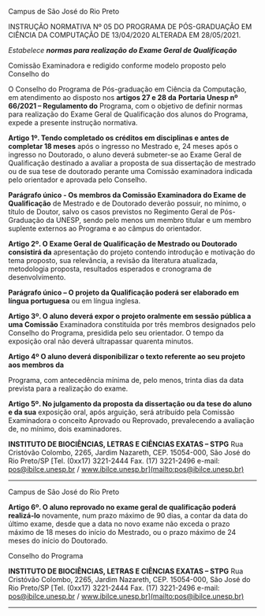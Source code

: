Campus de São José do Rio Preto

INSTRUÇÃO NORMATIVA Nº 05 DO PROGRAMA DE PÓS-GRADUAÇÃO EM
CIÊNCIA DA COMPUTAÇÃO DE 13/04/2020 ALTERADA EM 28/05/2021.

_Estabelece_ **_normas para realização_**
**_do Exame Geral de Qualificação_**

Comissão Examinadora e redigido conforme modelo proposto pelo Conselho do

O Conselho do Programa de Pós-graduação em Ciência da Computação, em atendimento
ao disposto nos **artigos 27 e 28 da** **Portaria Unesp nº 66/2021 – Regulamento do**
Programa, com o objetivo de definir normas para realização do Exame Geral de
Qualificação dos alunos do Programa, expede a presente instrução normativa.

**Artigo 1º. Tendo completado os créditos em disciplinas e antes de completar 18 meses**
após o ingresso no Mestrado e, 24 meses após o ingresso no Doutorado, o aluno deverá
submeter-se ao Exame Geral de Qualificação destinado a avaliar a proposta de sua
dissertação de mestrado ou de sua tese de doutorado perante uma Comissão
examinadora indicada pelo orientador e aprovada pelo Conselho.

**Parágrafo único - Os membros da Comissão Examinadora do Exame de Qualificação**
de Mestrado e de Doutorado deverão possuir, no mínimo, o título de Doutor, salvo os
casos previstos no Regimento Geral de Pós-Graduação da UNESP, sendo pelo menos
um membro titular e um membro suplente externos ao Programa e ao câmpus do
orientador.

**Artigo 2º. O Exame Geral de Qualificação de Mestrado ou Doutorado consistirá da**
apresentação do projeto contendo introdução e motivação do tema proposto, sua
relevância, a revisão da literatura atualizada, metodologia proposta, resultados esperados
e cronograma de desenvolvimento.

**Parágrafo único – O projeto da Qualificação poderá ser elaborado em língua portuguesa**
ou em língua inglesa.

**Artigo 3º. O aluno deverá expor o projeto oralmente em sessão pública a uma Comissão**
Examinadora constituída por três membros designados pelo Conselho do Programa,
presidida pelo seu orientador. O tempo da exposição oral não deverá ultrapassar
quarenta minutos.

**Artigo 4º O aluno deverá disponibilizar o texto referente ao seu projeto aos membros da**

Programa, com antecedência mínima de, pelo menos, trinta dias da data prevista para a
realização do exame.

**Artigo 5º. No julgamento da proposta da dissertação ou da tese do aluno e da sua**
exposição oral, após arguição, será atribuído pela Comissão Examinadora o conceito
Aprovado ou Reprovado, prevalecendo a avaliação de, no mínimo, dois examinadores.

**INSTITUTO DE BIOCIÊNCIAS, LETRAS E CIÊNCIAS EXATAS – STPG**
Rua Cristóvão Colombo, 2265, Jardim Nazareth, CEP. 15054-000, São José do Rio Preto/SP
[Tel. (0xx17) 3221-2444 Fax. (17) 3221-2496 e-mail: pos@ibilce.unesp.br / www.ibilce.unesp.br](mailto:pos@ibilce.unesp.br)


-----

Campus de São José do Rio Preto

**Artigo 6º. O aluno reprovado no exame geral de qualificação poderá realizá-lo**
novamente, num prazo máximo de 90 dias, a contar da data do último exame, desde que
a data no novo exame não exceda o prazo máximo de 18 meses do início do Mestrado,
ou o prazo máximo de 24 meses do início do Doutorado.

Conselho do Programa

**INSTITUTO DE BIOCIÊNCIAS, LETRAS E CIÊNCIAS EXATAS – STPG**
Rua Cristóvão Colombo, 2265, Jardim Nazareth, CEP. 15054-000, São José do Rio Preto/SP
[Tel. (0xx17) 3221-2444 Fax. (17) 3221-2496 e-mail: pos@ibilce.unesp.br / www.ibilce.unesp.br](mailto:pos@ibilce.unesp.br)


-----

